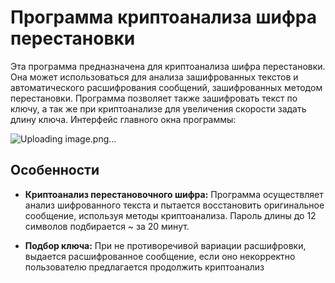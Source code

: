 # Программа криптоанализа шифра перестановки

Эта программа предназначена для криптоанализа шифра перестановки. Она может использоваться для анализа зашифрованных текстов и автоматического расшифрования сообщений, зашифрованных методом перестановки.
Программа позволяет также зашифровать текст по ключу, а так же при криптоанализе для увеличения скорости задать длину ключа.
Интерфейс главного окна программы:

![Uploading image.png…]()

## Особенности

- **Криптоанализ перестановочного шифра:** Программа осуществляет анализ шифрованного текста и пытается восстановить оригинальное сообщение, используя методы криптоанализа. Пароль длины до 12 символов подбирается ~ за 20 минут.

- **Подбор ключа:** При не противоречивой вариации расшифровки, выдается расшифрованное сообщение, если оно некорректно пользователю предлагается продолжить криптоанализ 
